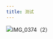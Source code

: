```yaml
---
title: 测试
---
```




![IMG_0374（2）](https://cdn.jsdelivr.net/gh/RecardH/zzandhzblog@main/zzblog/IMG_0374%EF%BC%882%EF%BC%89.jpg)